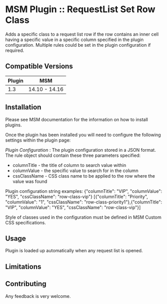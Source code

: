 # MSM Plugin :: RequestList Set Row Class

Adds a specific class to a request list row if the row contains an inner cell having a specific value in a specific column specified in the plugin configuration.
Multiple rules could be set in the plugin configuration if required.


## Compatible Versions

| Plugin  | MSM                    |
|---------|------------------------|
| 1.3     | 14.10 - 14.16          |

## Installation

Please see MSM documentation for the information on how to install plugins.

Once the plugin has been installed you will need to configure the following settings within the plugin page:

*Plugin Configuration* : 	The plugin configuration stored in a JSON format. The rule object should contain these three parameters specified:
+ columnTitle - the title of column to search value within
+ columnValue - the specific value to search for in the column
+ cssClassName - CSS class name to be applied to the row where the value was found

Plugin configuration string examples:
  {"columnTitle": "VIP", "columnValue": "YES", "cssClassName": "row-class-vip"}
  [{"columnTitle": "Priority", "columnValue": "1", "cssClassName": "row-class-priority1"},{"columnTitle": "VIP", "columnValue": "YES", "cssClassName": "row-class-vip"}]

Style of classes used in the configuration must be defined in MSM Custom CSS specifications.

## Usage

Plugin is loaded up automatically when any request list is opened.

## Limitations


## Contributing

Any feedback is very welcome.